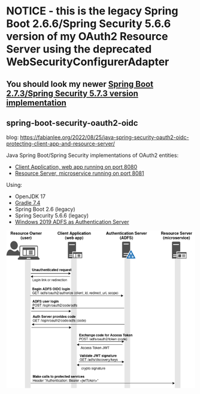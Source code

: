 # NOTICE - this is the legacy Spring Boot 2.6.6/Spring Security 5.6.6 version of my OAuth2 Resource Server using the deprecated WebSecurityConfigurerAdapter
## You should look my newer [Spring Boot 2.7.3/Spring Security 5.7.3 version implementation](https://github.com/fabianlee/spring-boot-security5-oauth2-oidc)


## spring-boot-security-oauth2-oidc

blog: https://fabianlee.org/2022/08/25/java-spring-security-oauth2-oidc-protecting-client-app-and-resource-server/

Java Spring Boot/Spring Security implementations of OAuth2 entities:

* [Client Application, web app running on port 8080](spring-security-oauth2-client-app/README.md)
* [Resource Server, microservice running on port 8081](spring-security-oauth2-resource-server/README.md)


Using:
* OpenJDK 17
* [Gradle 7.4](https://docs.gradle.org/current/userguide/compatibility.html)
* Spring Boot 2.6 (legacy)
* Spring Security 5.6.6 (legacy)
* [Windows 2019 ADFS as Authentication Server](https://fabianlee.org/2022/08/22/microsoft-configuring-an-application-group-for-oauth2-oidc-on-adfs-2019/)

![OAuth2 Entities](https://github.com/fabianlee/spring-boot-security-oauth2-oidc/raw/main/diagrams/oauth2-entities.drawio.png)



